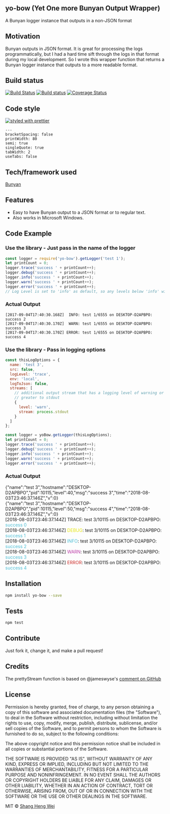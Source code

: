 ## yo-bow (Yet One more Bunyan Output Wrapper)

A Bunyan logger instance that outputs in a non-JSON format

## Motivation

Bunyan outputs in JSON format. It is great for processing the logs programmatically, but I had a hard time sift through the
logs in that format during my local development. So I wrote this wrapper function that returns a Bunyan logger instance that outputs to a more
readable format.

## Build status

[![Build Status](https://travis-ci.org/shwei/yo-bow.svg?branch=master)](https://travis-ci.org/shwei/yo-bow)
[![Build status](https://ci.appveyor.com/api/projects/status/p6edh0vg001r4e7h?svg=true)](https://ci.appveyor.com/project/shwei/yo-bow)
[![Coverage Status](https://coveralls.io/repos/github/shwei/yo-bow/badge.svg?branch=master)](https://coveralls.io/github/shwei/yo-bow?branch=master)

## Code style

[![styled with prettier](https://img.shields.io/badge/styled_with-prettier-ff69b4.svg)](https://github.com/prettier/prettier)

```
---
bracketSpacing: false
printWidth: 80
semi: true
singleQuote: true
tabWidth: 2
useTabs: false
```

## Tech/framework used

[Bunyan](https://github.com/trentm/node-bunyan)

## Features

- Easy to have Bunyan output to a JSON format or to regular text.
- Also works in Microsoft Windows.

## Code Example

### Use the library - Just pass in the name of the logger

```javascript
const logger = require('yo-bow').getLogger('test 1');
let printCount = 0;
logger.trace('success ' + printCount++);
logger.debug('success ' + printCount++);
logger.info('success ' + printCount++);
logger.warn('success ' + printCount++);
logger.error('success ' + printCount++);
// Log Level is set to 'info' as default, so any levels below 'info' will not be displayed
```

### Actual Output

```
[2017-09-04T17:40:30.168Z]  INFO: test 1/6555 on DESKTOP-D2APBPO: success 2
[2017-09-04T17:40:30.170Z]  WARN: test 1/6555 on DESKTOP-D2APBPO: success 3
[2017-09-04T17:40:30.170Z] ERROR: test 1/6555 on DESKTOP-D2APBPO: success 4
```

### Use the library - Pass in logging options

```javascript
const thisLogOptions = {
  name: 'test 3',
  src: false,
  logLevel: 'trace',
  env: 'local',
  logToJson: false,
  streams: [
    // additional output stream that has a logging level of warning or
    // greater to stdout
    {
      level: 'warn',
      stream: process.stdout
    }
  ]
};

const logger = yoBow.getLogger(thisLogOptions);
let printCount = 0;
logger.trace('success ' + printCount++);
logger.debug('success ' + printCount++);
logger.info('success ' + printCount++);
logger.warn('success ' + printCount++);
logger.error('success ' + printCount++);
```

### Actual Output

{"name":"test 3","hostname":"DESKTOP-D2APBPO","pid":10115,"level":40,"msg":"success 3","time":"2018-08-03T23:46:37.146Z","v":0}<br/>
{"name":"test 3","hostname":"DESKTOP-D2APBPO","pid":10115,"level":50,"msg":"success 4","time":"2018-08-03T23:46:37.146Z","v":0}<br/>
[2018-08-03T23:46:37.144Z] TRACE: test 3/10115 on DESKTOP-D2APBPO: <span style="color:#4DBED5">success 0</span><br/>
[2018-08-03T23:46:37.146Z] <span style="color:#E5E510">DEBUG</span>: test 3/10115 on DESKTOP-D2APBPO: <span style="color:#4DBED5">success 1</span><br/>
[2018-08-03T23:46:37.146Z] <span style="color:#4DBED5">INFO</span>: test 3/10115 on DESKTOP-D2APBPO: <span style="color:#4DBED5">success 2</span><br/>
[2018-08-03T23:46:37.146Z] <span style="color:#BC3FA8">WARN</span>: test 3/10115 on DESKTOP-D2APBPO: <span style="color:#4DBED5">success 3</span><br/>
[2018-08-03T23:46:37.146Z] <span style="color:#CD312D">ERROR</span>: test 3/10115 on DESKTOP-D2APBPO: <span style="color:#4DBED5">success 4</span><br/>

## Installation

```bash
npm install yo-bow --save
```

## Tests

```bash
npm test
```

## Contribute

Just fork it, change it, and make a pull request!

## Credits

The prettyStream function is based on @jameswyse's [comment on GitHub](https://github.com/trentm/node-bunyan/issues/13#issuecomment-22439322)

## License

Permission is hereby granted, free of charge, to any person obtaining a copy of this software and associated documentation files (the "Software"), to deal in the Software without restriction, including without limitation the rights to use, copy, modify, merge, publish, distribute, sublicense, and/or sell copies of the Software, and to permit persons to whom the Software is furnished to do so, subject to the following conditions:

The above copyright notice and this permission notice shall be included in all copies or substantial portions of the Software.

THE SOFTWARE IS PROVIDED "AS IS", WITHOUT WARRANTY OF ANY KIND, EXPRESS OR IMPLIED, INCLUDING BUT NOT LIMITED TO THE WARRANTIES OF MERCHANTABILITY, FITNESS FOR A PARTICULAR PURPOSE AND NONINFRINGEMENT. IN NO EVENT SHALL THE AUTHORS OR COPYRIGHT HOLDERS BE LIABLE FOR ANY CLAIM, DAMAGES OR OTHER LIABILITY, WHETHER IN AN ACTION OF CONTRACT, TORT OR OTHERWISE, ARISING FROM, OUT OF OR IN CONNECTION WITH THE SOFTWARE OR THE USE OR OTHER DEALINGS IN THE SOFTWARE.

MIT © [Shang Heng Wei](https://github.com/shwei)
